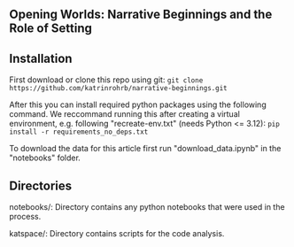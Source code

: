 ## Opening Worlds: Narrative Beginnings and the Role of Setting

## Installation

First download or clone this repo using git: 
```git clone https://github.com/katrinrohrb/narrative-beginnings.git```

After this you can install required python packages using the following command. We reccommand running this after creating a virtual environment, e.g. following "recreate-env.txt" (needs Python <= 3.12): 
```pip install -r requirements_no_deps.txt```

To download the data for this article first run "download_data.ipynb" in the "notebooks" folder. 
 
## Directories 

notebooks/: Directory contains any python notebooks that were used in the process.

katspace/: Directory contains scripts for the code analysis.